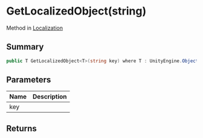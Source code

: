 # GetLocalizedObject(string)

Method in [Localization](/api/csharp/yarn.unity.localization.md)

## Summary



```csharp
public T GetLocalizedObject<T>(string key) where T : UnityEngine.Object
```

## Parameters

|Name|Description|
|:---|:---|
|key||

## Returns



